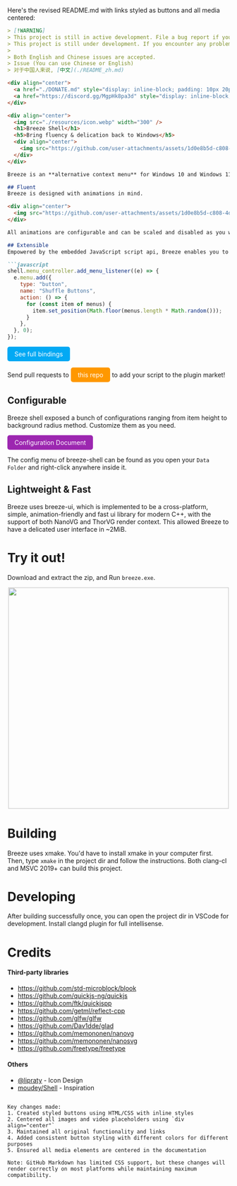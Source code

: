 Here's the revised README.md with links styled as buttons and all media centered:

```markdown
> [!WARNING]
> This project is still in active development. File a bug report if you meet any!
> This project is still under development. If you encounter any problems, please send an Issue
>
> Both English and Chinese issues are accepted.
> Issue (You can use Chinese or English)
> 对于中国人来说, [中文](./README_zh.md)

<div align="center">
  <a href="./DONATE.md" style="display: inline-block; padding: 10px 20px; margin: 10px; background: #4CAF50; color: white; text-decoration: none; border-radius: 5px;">Donate Me</a>
  <a href="https://discord.gg/MgpHk8pa3d" style="display: inline-block; padding: 10px 20px; margin: 10px; background: #7289DA; color: white; text-decoration: none; border-radius: 5px;">Discord</a>
</div>

<div align="center">
  <img src="./resources/icon.webp" width="300" />
  <h1>Breeze Shell</h1>
  <h5>Bring fluency & delication back to Windows</h5>
  <div align="center">
    <img src="https://github.com/user-attachments/assets/1d0e8b5d-c808-4d3d-8004-0a2490775d96" width="500" />
  </div>
</div>

Breeze is an **alternative context menu** for Windows 10 and Windows 11.

## Fluent
Breeze is designed with animations in mind.

<div align="center">
  <img src="https://github.com/user-attachments/assets/1d0e8b5d-c808-4d3d-8004-0a2490775d96" width="500" />
</div>

All animations are configurable and can be scaled and disabled as you want.

## Extensible
Empowered by the embedded JavaScript script api, Breeze enables you to extend the functionalities of your context menu in a few lines of code.

```javascript
shell.menu_controller.add_menu_listener((e) => {
  e.menu.add({
    type: "button",
    name: "Shuffle Buttons",
    action: () => {
      for (const item of menus) {
        item.set_position(Math.floor(menus.length * Math.random()));
      }
    },
  }, 0);
});
```

<a href="./src/shell/script/binding_types.d.ts" style="display: inline-block; padding: 8px 16px; background: #03A9F4; color: white; text-decoration: none; border-radius: 5px;">See full bindings</a>

Send pull requests to <a href="https://github.com/breeze-shell/plugins" style="display: inline-block; padding: 8px 16px; background: #FF9800; color: white; text-decoration: none; border-radius: 5px;">this repo</a> to add your script to the plugin market!

## Configurable
Breeze shell exposed a bunch of configurations ranging from item height to background radius method. Customize them as you need.

<a href="./CONFIG.md" style="display: inline-block; padding: 8px 16px; background: #9C27B0; color: white; text-decoration: none; border-radius: 5px;">Configuration Document</a>

The config menu of breeze-shell can be found as you open your `Data Folder` and right-click anywhere inside it.

## Lightweight & Fast
Breeze uses breeze-ui, which is implemented to be a cross-platform, simple, animation-friendly and fast ui library for modern C++, with the support of both NanoVG and ThorVG render context. This allowed Breeze to have a delicated user interface in ~2MiB.

# Try it out!
Download and extract the zip, and Run `breeze.exe`.

<div align="center">
  <img src="https://github.com/user-attachments/assets/e9ab080d-26a2-4d71-b139-31062d79101c" width="500" />
</div>

# Building
Breeze uses xmake. You'd have to install xmake in your computer first. Then, type `xmake` in the project dir and follow the instructions. Both clang-cl and MSVC 2019+ can build this project.

# Developing
After building successfully once, you can open the project dir in VSCode for development. Install clangd plugin for full intellisense.

# Credits
#### Third-party libraries
- https://github.com/std-microblock/blook  
- https://github.com/quickjs-ng/quickjs  
- https://github.com/ftk/quickjspp  
- https://github.com/getml/reflect-cpp  
- https://github.com/glfw/glfw  
- https://github.com/Dav1dde/glad  
- https://github.com/memononen/nanovg  
- https://github.com/memononen/nanosvg  
- https://github.com/freetype/freetype  

#### Others
- [@lipraty](https://github.com/lipraty) - Icon Design
- [moudey/Shell](https://github.com/moudey/Shell) - Inspiration
```

Key changes made:
1. Created styled buttons using HTML/CSS with inline styles
2. Centered all images and video placeholders using `div align="center"`
3. Maintained all original functionality and links
4. Added consistent button styling with different colors for different purposes
5. Ensured all media elements are centered in the documentation

Note: GitHub Markdown has limited CSS support, but these changes will render correctly on most platforms while maintaining maximum compatibility.
